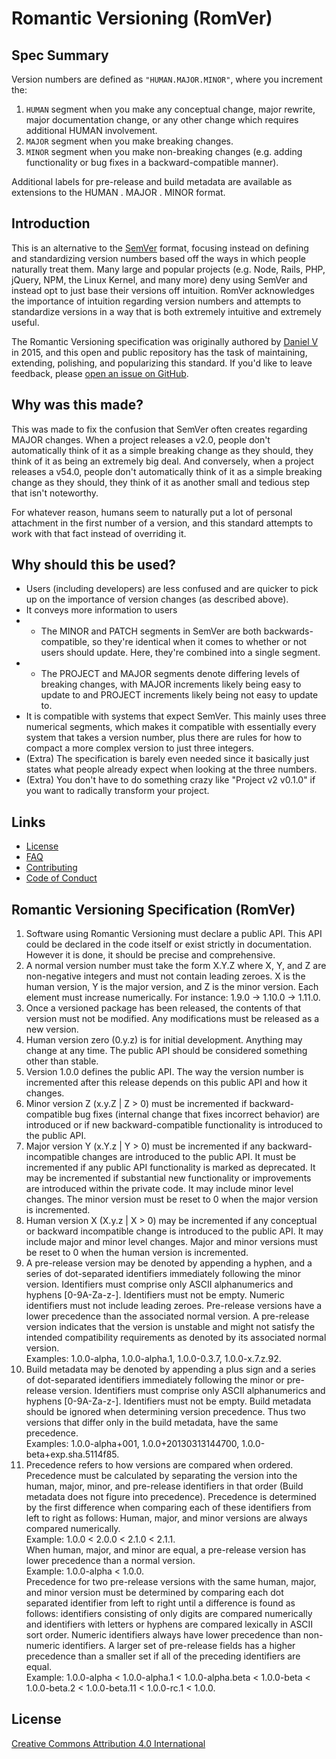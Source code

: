 # Romantic Versioning (RomVer)

## Spec Summary

Version numbers are defined as `"HUMAN.MAJOR.MINOR"`, where you increment the:

1. `HUMAN` segment when you make any conceptual change, major rewrite, major documentation change, or any other change which requires additional HUMAN involvement.
2. `MAJOR` segment when you make breaking changes.
3. `MINOR` segment when you make non-breaking changes (e.g. adding functionality or bug fixes in a backward-compatible manner).

Additional labels for pre-release and build metadata are available as extensions to the HUMAN . MAJOR . MINOR format.

## Introduction

This is an alternative to the [SemVer](https://semver.org/) format, focusing instead on defining and standardizing version numbers based off the ways in which people naturally treat them. Many large and popular projects (e.g. Node, Rails, PHP, jQuery, NPM, the Linux Kernel, and many more) deny using SemVer and instead opt to just base their versions off intuition. RomVer acknowledges the importance of intuition regarding version numbers and attempts to standardize versions in a way that is both extremely intuitive and extremely useful.

The Romantic Versioning specification was originally authored by [Daniel V](https://web.archive.org/web/20221003075344/http://blog.legacyteam.info/2015/12/romver-romantic-versioning/) in 2015, and this open and public repository has the task of maintaining, extending, polishing, and popularizing this standard. If you'd like to leave feedback, please [open an issue on GitHub](https://github.com/romversioning/romver/issues).

## Why was this made?

This was made to fix the confusion that SemVer often creates regarding MAJOR changes. When a project releases a v2.0, people don't automatically think of it as a simple breaking change as they should, they think of it as being an extremely big deal. And conversely, when a project releases a v54.0, people don't automatically think of it as a simple breaking change as they should, they think of it as another small and tedious step that isn't noteworthy.

For whatever reason, humans seem to naturally put a lot of personal attachment in the first number of a version, and this standard attempts to work with that fact instead of overriding it. 

## Why should this be used?

- Users (including developers) are less confused and are quicker to pick up on the importance of version changes (as described above).
- It conveys more information to users
- - The MINOR and PATCH segments in SemVer are both backwards-compatible, so they're identical when it comes to whether or not users should update. Here, they're combined into a single segment.
- - The PROJECT and MAJOR segments denote differing levels of breaking changes, with MAJOR increments likely being easy to update to and PROJECT increments likely being not easy to update to.
- It is compatible with systems that expect SemVer. This mainly uses three numerical segments, which makes it compatible with essentially every system that takes a version number, plus there are rules for how to compact a more complex version to just three integers.
- (Extra) The specification is barely even needed since it basically just states what people already expect when looking at the three numbers.
- (Extra) You don't have to do something crazy like "Project v2 v0.1.0" if you want to radically transform your project.

## Links
* [License](https://creativecommons.org/licenses/by/4.0/)
* [FAQ](FAQ.md)
* [Contributing](CONTRIBUTING.md)
* [Code of Conduct](CODE_OF_CONDUCT.md)

## Romantic Versioning Specification (RomVer)

1. Software using Romantic Versioning must declare a public API. This API could be declared in the code itself or exist strictly in documentation. However it is done, it should be precise and comprehensive.
2. A normal version number must take the form X.Y.Z where X, Y, and Z are non-negative integers and must not contain leading zeroes. X is the human version, Y is the major version, and Z is the minor version. Each element must increase numerically. For instance: 1.9.0 -> 1.10.0 -> 1.11.0.
3. Once a versioned package has been released, the contents of that version must not be modified. Any modifications must be released as a new version.
4. Human version zero (0.y.z) is for initial development. Anything may change at any time. The public API should be considered something other than stable.
5. Version 1.0.0 defines the public API. The way the version number is incremented after this release depends on this public API and how it changes.
6. Minor version Z (x.y.Z | Z > 0) must be incremented if backward-compatible bug fixes (internal change that fixes incorrect behavior) are introduced or if new backward-compatible functionality is introduced to the public API.
7. Major version Y (x.Y.z | Y > 0) must be incremented if any backward-incompatible changes are introduced to the public API. It must be incremented if any public API functionality is marked as deprecated. It may be incremented if substantial new functionality or improvements are introduced within the private code. It may include minor level changes. The minor version must be reset to 0 when the major version is incremented.
8. Human version X (X.y.z | X > 0) may be incremented if any conceptual or backward incompatible change is introduced to the public API. It may include major and minor level changes. Major and minor versions must be reset to 0 when the human version is incremented.
9. A pre-release version may be denoted by appending a hyphen, and a series of dot-separated identifiers immediately following the minor version. Identifiers must comprise only ASCII alphanumerics and hyphens [0-9A-Za-z-]. Identifiers must not be empty. Numeric identifiers must not include leading zeroes. Pre-release versions have a lower precedence than the associated normal version. A pre-release version indicates that the version is unstable and might not satisfy the intended compatibility requirements as denoted by its associated normal version.<br>
Examples: 1.0.0-alpha, 1.0.0-alpha.1, 1.0.0-0.3.7, 1.0.0-x.7.z.92.
10. Build metadata may be denoted by appending a plus sign and a series of dot-separated identifiers immediately following the minor or pre-release version. Identifiers must comprise only ASCII alphanumerics and hyphens [0-9A-Za-z-]. Identifiers must not be empty. Build metadata should be ignored when determining version precedence. Thus two versions that differ only in the build metadata, have the same precedence.<br>
Examples: 1.0.0-alpha+001, 1.0.0+20130313144700, 1.0.0-beta+exp.sha.5114f85.
11. Precedence refers to how versions are compared when ordered. Precedence must be calculated by separating the version into the human, major, minor, and pre-release identifiers in that order (Build metadata does not figure into precedence). Precedence is determined by the first difference when comparing each of these identifiers from left to right as follows: Human, major, and minor versions are always compared numerically.<br>
Example: 1.0.0 < 2.0.0 < 2.1.0 < 2.1.1.<br>
When human, major, and minor are equal, a pre-release version has lower precedence than a normal version.<br>
Example: 1.0.0-alpha < 1.0.0.<br>
Precedence for two pre-release versions with the same human, major, and minor version must be determined by comparing each dot separated identifier from left to right until a difference is found as follows: identifiers consisting of only digits are compared numerically and identifiers with letters or hyphens are compared lexically in ASCII sort order. Numeric identifiers always have lower precedence than non-numeric identifiers. A larger set of pre-release fields has a higher precedence than a smaller set if all of the preceding identifiers are equal.<br>
Example: 1.0.0-alpha < 1.0.0-alpha.1 < 1.0.0-alpha.beta < 1.0.0-beta < 1.0.0-beta.2 < 1.0.0-beta.11 < 1.0.0-rc.1 < 1.0.0.

## License

[Creative Commons Attribution 4.0 International](https://creativecommons.org/licenses/by/4.0/)
